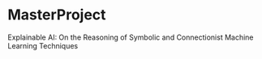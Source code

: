# MasterProject
Explainable AI:  On the Reasoning of Symbolic and Connectionist Machine Learning Techniques
